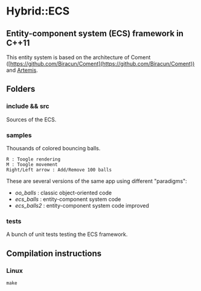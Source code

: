 # Hybrid::ECS

## Entity-component system (ECS) framework in C++11

This entity system is based on the architecture of Coment ([https://github.com/Biracun/Coment](https://github.com/Biracun/Coment)) and [Artemis](http://gamadu.com/artemis/).


## Folders

### include && src

Sources of the ECS.

### samples

Thousands of colored bouncing balls.

    R : Toogle rendering
    M : Toogle movement
    Right/Left arrow : Add/Remove 100 balls


These are several versions of the same app using different "paradigms":

* *oo_balls*   : classic object-oriented code
* *ecs_balls*  : entity-component system code
* *ecs_balls2* : entity-component system code improved

### tests

A bunch of unit tests testing the ECS framework.

## Compilation instructions

### Linux

    make
